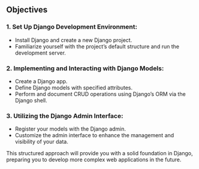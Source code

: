 ## Objectives
### 1. Set Up Django Development Environment:

- Install Django and create a new Django project.
- Familiarize yourself with the project’s default structure and run the development server.
### 2. Implementing and Interacting with Django Models:

- Create a Django app.
- Define Django models with specified attributes.
- Perform and document CRUD operations using Django’s ORM via the Django shell.
### 3. Utilizing the Django Admin Interface:
- Register your models with the Django admin.
- Customize the admin interface to enhance the management and visibility of your data.

This structured approach will provide you with a solid foundation in Django, preparing you to develop more complex web applications in the future.